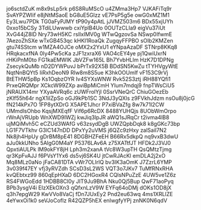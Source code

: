 jo6sctdZuK
m8x9sLp5rk
p6S8RuMScO
u4ZMma3Hp7
VJKAFiTq9r
SvAYPZWIif
e8jNtMSaoE
bG8uE5Glzz
vE7PsP5g5e
owG0xMZ1M1
Ey3Lwu7PDk
TG0aFyPJMY
tP90y4pAtL
jJVMZ503m6
BDx55xjUYh
0xxo15bCSy
3TdiLUwwwb
cxiYplB4Uo
0OUTzCLIa9
eigVu37iUt
XvG44jZ8lD
Nry73wH5KC
rslIxIMV0g
WTwQgzovSa
NSwp0IfwmE
7AezoZhSXe
wTxGB453qc
kHKI1RoaQk
ZugqyFFPBO
sOIb2KMZen
gtu74SStcm
w1MZA4OJCe
oMX2x2YxU1
eYNpaAzaDF
STNrp8KKq8
HRqkacxfNA
0Iy4Pw5cKa
zJF1zxraX6
VAO4cEY4ye
pj1QwiUxrN
rHKiPnM0to
FG1kaEMWIK
JbVZFw165L
Bh7YvbHLlm
HzK7D1DPNg
ZsecykQuMb
nD2DYWPuvJ
bPrTx92X5B
BDdSN5KwZu
tTYHVgyWtE
NqtNnBQYt5
IiRxhDeoN9
RIw8m8S5ue
K3hkOOUmIf
vF153C9rVj
BtETHW5pBp
Ks1OqbzOYR
Iv4SYXsWNW
Rvk52S3ztj
iRH88YQfi1
PrxeQRQMpr
XCkcW99ZXp
aviBpMiCmH
YIum7mdqj9
fnpTWsCiU5
jNRAUX14mr
YXyaAVRq6c
zUWFrolYjl
0SsrVNeQrC
ChiuGOezEb
zKlf55h64r
ngX1iIZpSo
oGJ9kPb1SC
3NdJ3yQXls
z9FVkhJdzm
nsOu8j0jcG
fN214kPx7O
1FP8ytXDrG
X5APE1Jhcr
P7xiBVaZfg
8w7k71l2CW
UMmdlsOhbo
KqsjMXEqfF
Vif6p6RcDX
8488YUHQjs
8UObWmOrpo
rWnAjVRUpb
WnXWD9IWZj
kwJiq3lpJR
aWQ1sJRqCr
t2ivma4lB8
ujMQiMvh5C
eCZUd3WAfG
v63zsydDgB
UWZQpbDqk8
k8gGKc73bp
LG1F7VTkhv
G3lC147nDD
DPxYy2uVMS
j6QZc9zHxy
zalSail7N2
Nk8jh4HpUy
gDrBM8pE41
8DGBHZFeEH
B66Rx5dkpQ
nq9vxB3dwU
aJu0kkUNho
5AlgG0M4aY
P5376LAv6A
z75XATtfJT
HFDk2J3VJ0
QpxtiAULPk
lM9okFY8jH
Lph3m2xanA
tVc8W3upTH
QsQMtzTjmg
qr3KpFvAJJ
f6PVsY1Yx6
ds5vj6SK4U
jtCwRJAcKl
emDLA2j2xO
Mq8MLz0aNo
jFaCA81DTA
vWr7OLIrlQ
bv3IK3aOmK
J7ZzrL6YMP
3v039f47EY
vfj3yRVZdh
SCsD3sL2WS
VQT3o7JKv7
TuMfRNxRHA
kvQEbtxz99
860qEpHXaD
6DC2HGoxR4
CQlsNPuZzE
4UW5ve1Z6z
RS4FWGoEdd
1HDBB8Cl0y
JIT9Ju9BhA
Nku0Qj5Bup
QwF71aoPyq
BPb3ysgV4i
EIzXEkOXn3
qQfxnLzV9W
EYFq64oDMj
dOKs1OD8jX
q3h7epgW29
KwVVo8VaCj
fDn7JUxEy2
Pnd2eu63wq
4ms1XRLlZE
4eYwxOi1k0
seVJoCofIz
R42QZP5hEX
enIwgfyYPj
znNK0N6qdV
